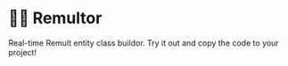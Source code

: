 <script setup>
  import Remultor from '../.vitepress/components/Remultor.vue'
</script>

# 🧙‍♂️ Remultor

Real-time Remult entity class buildor. Try it out and copy the code to your project!

<Remultor />
